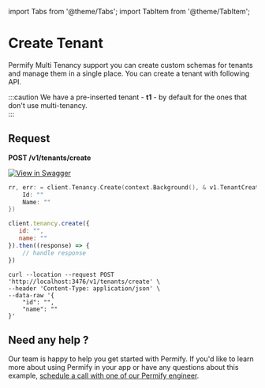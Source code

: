import Tabs from '@theme/Tabs';
import TabItem from '@theme/TabItem';

# Create Tenant

Permify Multi Tenancy support you can create custom schemas for tenants and manage them in a single place. You can create a tenant with following API.

:::caution 
We have a pre-inserted tenant - **t1** - by default for the ones that don't use multi-tenancy.  
:::

## Request

**POST /v1/tenants/create**

[![View in Swagger](http://jessemillar.github.io/view-in-swagger-button/button.svg)](https://permify.github.io/permify-swagger/#/Tenancy/tenants.create)

<Tabs>
<TabItem value="go" label="Go">

```go
rr, err: = client.Tenancy.Create(context.Background(), & v1.TenantCreateRequest {
    Id: ""
    Name: ""
})
```

</TabItem>

<TabItem value="node" label="Node">

```javascript
client.tenancy.create({
   id: "",
   name: ""
}).then((response) => {
    // handle response
})
```

</TabItem>
<TabItem value="curl" label="cURL">

```curl
curl --location --request POST 'http://localhost:3476/v1/tenants/create' \
--header 'Content-Type: application/json' \
--data-raw '{
    "id": "",
    "name": ""
}'
```
</TabItem>
</Tabs>

## Need any help ?

Our team is happy to help you get started with Permify. If you'd like to learn more about using Permify in your app or have any questions about this example, [schedule a call with one of our Permify engineer](https://meetings-eu1.hubspot.com/ege-aytin/call-with-an-expert).